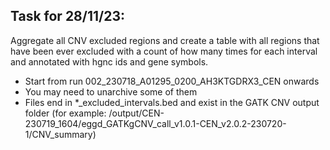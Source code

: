 ## Task for 28/11/23:

Aggregate all CNV excluded regions and create a table with all regions that have been ever excluded with a count of how many times for each interval and annotated with hgnc ids and gene symbols.

* Start from run 002_230718_A01295_0200_AH3KTGDRX3_CEN onwards
* You may need to unarchive some of them
* Files end in *_excluded_intervals.bed and exist in the GATK CNV output folder (for example: /output/CEN-230719_1604/eggd_GATKgCNV_call_v1.0.1-CEN_v2.0.2-230720-1/CNV_summary)